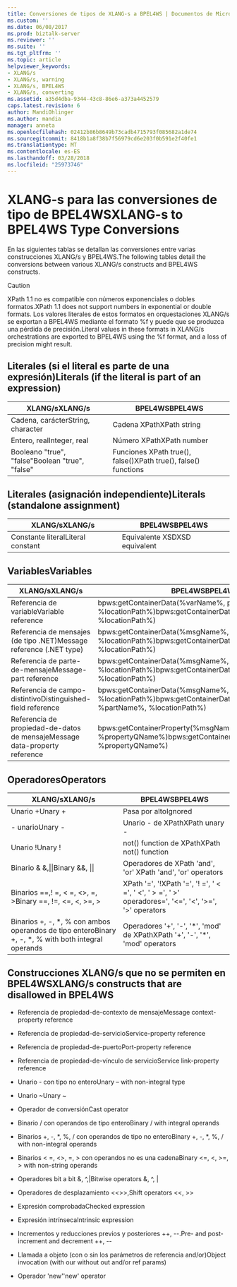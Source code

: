 ```yaml
---
title: Conversiones de tipos de XLANG-s a BPEL4WS | Documentos de Microsoft
ms.custom: ''
ms.date: 06/08/2017
ms.prod: biztalk-server
ms.reviewer: ''
ms.suite: ''
ms.tgt_pltfrm: ''
ms.topic: article
helpviewer_keywords:
- XLANG/s
- XLANG/s, warning
- XLANG/s, BPEL4WS
- XLANG/s, converting
ms.assetid: a35d4dba-9344-43c8-86e6-a373a4452579
caps.latest.revision: 6
author: MandiOhlinger
ms.author: mandia
manager: anneta
ms.openlocfilehash: 02412b86b8649b73cadb4715793f085682a1de74
ms.sourcegitcommit: 8418b1a8f38b7f56979cd6e203f0b591e2f40fe1
ms.translationtype: MT
ms.contentlocale: es-ES
ms.lasthandoff: 03/28/2018
ms.locfileid: "25973746"
---
```

# <a name="xlang-s-to-bpel4ws-type-conversions"></a><span data-ttu-id="da557-102">XLANG-s para las conversiones de tipo de BPEL4WS</span><span class="sxs-lookup"><span data-stu-id="da557-102">XLANG-s to BPEL4WS Type Conversions</span></span>
<span data-ttu-id="da557-103">En las siguientes tablas se detallan las conversiones entre varias construcciones XLANG/s y BPEL4WS.</span><span class="sxs-lookup"><span data-stu-id="da557-103">The following tables detail the conversions between various XLANG/s constructs and BPEL4WS constructs.</span></span>  
  
> [!CAUTION]
>  <span data-ttu-id="da557-104">XPath 1.1 no es compatible con números exponenciales o dobles formatos.</span><span class="sxs-lookup"><span data-stu-id="da557-104">XPath 1.1 does not support numbers in exponential or double formats.</span></span> <span data-ttu-id="da557-105">Los valores literales de estos formatos en orquestaciones XLANG/s se exportan a BPEL4WS mediante el formato %f  y puede que se produzca una pérdida de precisión.</span><span class="sxs-lookup"><span data-stu-id="da557-105">Literal values in these formats in XLANG/s orchestrations are exported to BPEL4WS using the %f format, and a loss of precision might result.</span></span>  
  
## <a name="literals-if-the-literal-is-part-of-an-expression"></a><span data-ttu-id="da557-106">Literales (si el literal es parte de una expresión)</span><span class="sxs-lookup"><span data-stu-id="da557-106">Literals (if the literal is part of an expression)</span></span>  
  
|<span data-ttu-id="da557-107">XLANG/s</span><span class="sxs-lookup"><span data-stu-id="da557-107">XLANG/s</span></span>|<span data-ttu-id="da557-108">BPEL4WS</span><span class="sxs-lookup"><span data-stu-id="da557-108">BPEL4WS</span></span>|  
|--------------|-------------|  
|<span data-ttu-id="da557-109">Cadena, carácter</span><span class="sxs-lookup"><span data-stu-id="da557-109">String, character</span></span>|<span data-ttu-id="da557-110">Cadena XPath</span><span class="sxs-lookup"><span data-stu-id="da557-110">XPath string</span></span>|  
|<span data-ttu-id="da557-111">Entero, real</span><span class="sxs-lookup"><span data-stu-id="da557-111">Integer, real</span></span>|<span data-ttu-id="da557-112">Número XPath</span><span class="sxs-lookup"><span data-stu-id="da557-112">XPath number</span></span>|  
|<span data-ttu-id="da557-113">Booleano "true", "false"</span><span class="sxs-lookup"><span data-stu-id="da557-113">Boolean "true", "false"</span></span>|<span data-ttu-id="da557-114">Funciones XPath true(), false()</span><span class="sxs-lookup"><span data-stu-id="da557-114">XPath true(), false() functions</span></span>|  
  
## <a name="literals-standalone-assignment"></a><span data-ttu-id="da557-115">Literales (asignación independiente)</span><span class="sxs-lookup"><span data-stu-id="da557-115">Literals (standalone assignment)</span></span>  
  
|<span data-ttu-id="da557-116">XLANG/s</span><span class="sxs-lookup"><span data-stu-id="da557-116">XLANG/s</span></span>|<span data-ttu-id="da557-117">BPEL4WS</span><span class="sxs-lookup"><span data-stu-id="da557-117">BPEL4WS</span></span>|  
|--------------|-------------|  
|<span data-ttu-id="da557-118">Constante literal</span><span class="sxs-lookup"><span data-stu-id="da557-118">Literal constant</span></span>|<span data-ttu-id="da557-119">Equivalente XSD</span><span class="sxs-lookup"><span data-stu-id="da557-119">XSD equivalent</span></span>|  
  
## <a name="variables"></a><span data-ttu-id="da557-120">Variables</span><span class="sxs-lookup"><span data-stu-id="da557-120">Variables</span></span>  
  
|<span data-ttu-id="da557-121">XLANG/s</span><span class="sxs-lookup"><span data-stu-id="da557-121">XLANG/s</span></span>|<span data-ttu-id="da557-122">BPEL4WS</span><span class="sxs-lookup"><span data-stu-id="da557-122">BPEL4WS</span></span>|  
|--------------|-------------|  
|<span data-ttu-id="da557-123">Referencia de variable</span><span class="sxs-lookup"><span data-stu-id="da557-123">Variable reference</span></span>|<span data-ttu-id="da557-124">bpws:getContainerData(%varName%,  part, %locationPath%)</span><span class="sxs-lookup"><span data-stu-id="da557-124">bpws:getContainerData(%varName%,  part, %locationPath%)</span></span>|  
|<span data-ttu-id="da557-125">Referencia de mensajes (de tipo .NET)</span><span class="sxs-lookup"><span data-stu-id="da557-125">Message reference (.NET type)</span></span>|<span data-ttu-id="da557-126">bpws:getContainerData(%msgName%, part, %locationPath%)</span><span class="sxs-lookup"><span data-stu-id="da557-126">bpws:getContainerData(%msgName%, part, %locationPath%)</span></span>|  
|<span data-ttu-id="da557-127">Referencia de parte-de-mensaje</span><span class="sxs-lookup"><span data-stu-id="da557-127">Message-part reference</span></span>|<span data-ttu-id="da557-128">bpws:getContainerData(%msgName%, %locationPath%)</span><span class="sxs-lookup"><span data-stu-id="da557-128">bpws:getContainerData(%msgName%, %locationPath%)</span></span>|  
|<span data-ttu-id="da557-129">Referencia de campo-distintivo</span><span class="sxs-lookup"><span data-stu-id="da557-129">Distinguished-field reference</span></span>|<span data-ttu-id="da557-130">bpws:getContainerData(%msgName%, %partName%, %locationPath%)</span><span class="sxs-lookup"><span data-stu-id="da557-130">bpws:getContainerData(%msgName%, %partName%, %locationPath%)</span></span>|  
|<span data-ttu-id="da557-131">Referencia de propiedad-de-datos de mensaje</span><span class="sxs-lookup"><span data-stu-id="da557-131">Message data-property reference</span></span>|<span data-ttu-id="da557-132">bpws:getContainerProperty(%msgName%, %propertyQName%)</span><span class="sxs-lookup"><span data-stu-id="da557-132">bpws:getContainerProperty(%msgName%, %propertyQName%)</span></span>|  
  
## <a name="operators"></a><span data-ttu-id="da557-133">Operadores</span><span class="sxs-lookup"><span data-stu-id="da557-133">Operators</span></span>  
  
|<span data-ttu-id="da557-134">XLANG/s</span><span class="sxs-lookup"><span data-stu-id="da557-134">XLANG/s</span></span>|<span data-ttu-id="da557-135">BPEL4WS</span><span class="sxs-lookup"><span data-stu-id="da557-135">BPEL4WS</span></span>|  
|--------------|-------------|  
|<span data-ttu-id="da557-136">Unario +</span><span class="sxs-lookup"><span data-stu-id="da557-136">Unary +</span></span>|<span data-ttu-id="da557-137">Pasa por alto</span><span class="sxs-lookup"><span data-stu-id="da557-137">Ignored</span></span>|  
|<span data-ttu-id="da557-138">- unario</span><span class="sxs-lookup"><span data-stu-id="da557-138">Unary -</span></span>|<span data-ttu-id="da557-139">Unario - de XPath</span><span class="sxs-lookup"><span data-stu-id="da557-139">XPath unary -</span></span>|  
|<span data-ttu-id="da557-140">Unario !</span><span class="sxs-lookup"><span data-stu-id="da557-140">Unary !</span></span>|<span data-ttu-id="da557-141">not() function de XPath</span><span class="sxs-lookup"><span data-stu-id="da557-141">XPath not() function</span></span>|  
|<span data-ttu-id="da557-142">Binario & &,&#124;&#124;</span><span class="sxs-lookup"><span data-stu-id="da557-142">Binary &&, &#124;&#124;</span></span>|<span data-ttu-id="da557-143">Operadores de XPath 'and', 'or' </span><span class="sxs-lookup"><span data-stu-id="da557-143">XPath 'and', 'or' operators</span></span>|  
|<span data-ttu-id="da557-144">Binarios ==,! =, < =, <>, =, ></span><span class="sxs-lookup"><span data-stu-id="da557-144">Binary ==, !=, <=, <, >=, ></span></span>|<span data-ttu-id="da557-145">XPath '=', '!</span><span class="sxs-lookup"><span data-stu-id="da557-145">XPath '=', '!</span></span> <span data-ttu-id="da557-146">=', ' < =', ' <', ' > =', ' >' operadores</span><span class="sxs-lookup"><span data-stu-id="da557-146">=', '<=', '<', '>=', '>' operators</span></span>|  
|<span data-ttu-id="da557-147">Binarios +, -, \*, % con ambos operandos de tipo entero</span><span class="sxs-lookup"><span data-stu-id="da557-147">Binary +, -, \*, % with both integral operands</span></span>|<span data-ttu-id="da557-148">Operadores '+', '-', '\*', 'mod' de XPath</span><span class="sxs-lookup"><span data-stu-id="da557-148">XPath '+', '-', '\*', 'mod' operators</span></span>|  
  
## <a name="xlangs-constructs-that-are-disallowed-in-bpel4ws"></a><span data-ttu-id="da557-149">Construcciones XLANG/s que no se permiten en BPEL4WS</span><span class="sxs-lookup"><span data-stu-id="da557-149">XLANG/s constructs that are disallowed in BPEL4WS</span></span>  
  
-   <span data-ttu-id="da557-150">Referencia de propiedad-de-contexto de mensaje</span><span class="sxs-lookup"><span data-stu-id="da557-150">Message context-property reference</span></span>  
  
-   <span data-ttu-id="da557-151">Referencia de propiedad-de-servicio</span><span class="sxs-lookup"><span data-stu-id="da557-151">Service-property reference</span></span>  
  
-   <span data-ttu-id="da557-152">Referencia de propiedad-de-puerto</span><span class="sxs-lookup"><span data-stu-id="da557-152">Port-property reference</span></span>  
  
-   <span data-ttu-id="da557-153">Referencia de propiedad-de-vínculo de servicio</span><span class="sxs-lookup"><span data-stu-id="da557-153">Service link-property reference</span></span>  
  
-   <span data-ttu-id="da557-154">Unario - con tipo no entero</span><span class="sxs-lookup"><span data-stu-id="da557-154">Unary – with non-integral type</span></span>  
  
-   <span data-ttu-id="da557-155">Unario ~</span><span class="sxs-lookup"><span data-stu-id="da557-155">Unary ~</span></span>  
  
-   <span data-ttu-id="da557-156">Operador de conversión</span><span class="sxs-lookup"><span data-stu-id="da557-156">Cast operator</span></span>  
  
-   <span data-ttu-id="da557-157">Binario / con operandos de tipo entero</span><span class="sxs-lookup"><span data-stu-id="da557-157">Binary / with integral operands</span></span>  
  
-   <span data-ttu-id="da557-158">Binarios +, -, \*, %, / con operandos de tipo no entero</span><span class="sxs-lookup"><span data-stu-id="da557-158">Binary +, -, \*, %, / with non-integral operands</span></span>  
  
-   <span data-ttu-id="da557-159">Binarios < =, <>, =, > con operandos no es una cadena</span><span class="sxs-lookup"><span data-stu-id="da557-159">Binary <=, <, >=, > with non-string operands</span></span>  
  
-   <span data-ttu-id="da557-160">Operadores bit a bit &, ^,&#124;</span><span class="sxs-lookup"><span data-stu-id="da557-160">Bitwise operators &, ^, &#124;</span></span>  
  
-   <span data-ttu-id="da557-161">Operadores de desplazamiento <<>>,</span><span class="sxs-lookup"><span data-stu-id="da557-161">Shift operators <<, >></span></span>  
  
-   <span data-ttu-id="da557-162">Expresión comprobada</span><span class="sxs-lookup"><span data-stu-id="da557-162">Checked expression</span></span>  
  
-   <span data-ttu-id="da557-163">Expresión intrínseca</span><span class="sxs-lookup"><span data-stu-id="da557-163">Intrinsic expression</span></span>  
  
-   <span data-ttu-id="da557-164">Incrementos y reducciones previos y posteriores ++, --.</span><span class="sxs-lookup"><span data-stu-id="da557-164">Pre- and post- increment and decrement ++, --</span></span>  
  
-   <span data-ttu-id="da557-165">Llamada a objeto (con o sin los parámetros de referencia and/or)</span><span class="sxs-lookup"><span data-stu-id="da557-165">Object invocation (with our without out and/or ref params)</span></span>  
  
-   <span data-ttu-id="da557-166">Operador 'new'</span><span class="sxs-lookup"><span data-stu-id="da557-166">'new' operator</span></span>